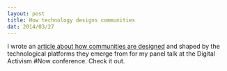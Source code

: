```yaml
---
layout: post
title: How technology designs communities
dat: 2014/03/27
---
```


I wrote an [article about how communities are designed](http://www.digitalactivismnow.org/anonymous-how-technology-designs-communities-mustafa-al-bassam/) and shaped by the technological platforms they emerge from for my panel talk at the Digital Activism #Now conference. Check it out.
